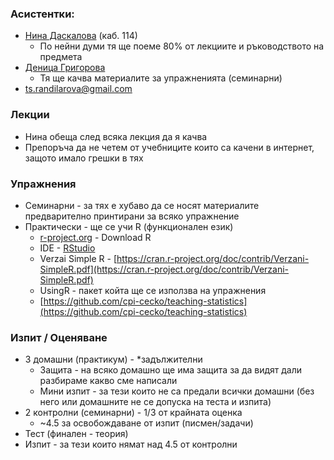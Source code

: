 ### Асистентки:
- [Нина Даскалова](https://www.fmi.uni-sofia.bg/bg/lecturers/vois/ninad) (каб. 114) 
    - По нейни думи тя ще поеме 80% от лекциите и ръководството на предмета
- [Деница Григорова](https://www.fmi.uni-sofia.bg/lecturers/vois/dgrigorova/)
    - Тя ще качва материалите за упражненията (семинарни)
- ts.randilarova@gmail.com

### Лекции
- Нина обеща след всяка лекция да я качва 
- Препоръча да не четем от учебниците които са качени в интернет, защото имало грешки в тях 

### Упражнения
- Семинарни - за тях е хубаво да се носят материалите предварително принтирани за всяко упражнение 
- Практически - ще се учи R (функционален език) 
    - [r-project.org](https://www.r-project.org) - Download R  
    - IDE - [RStudio](https://www.rstudio.com/products/RStudio/)
    - Verzai Simple R - [https://cran.r-project.org/doc/contrib/Verzani-SimpleR.pdf](https://cran.r-project.org/doc/contrib/Verzani-SimpleR.pdf) 
    - UsingR - пакет койта ще се използва на упражнения 
    - [https://github.com/cpi-cecko/teaching-statistics](https://github.com/cpi-cecko/teaching-statistics) 

### Изпит / Оценяване 
- 3 домашни (практикум) - *задължителни 
    - Защита - на всяко домашно ще има защита за да видят дали разбираме какво сме написали 
    - Мини изпит - за тези които не са предали всички домашни (без него или домашните не се допуска на теста и изпита) 
- 2 контролни (семинарни) - 1/3 от крайната оценка 
    - ~4.5 за освобождаване от изпит (писмен/задачи) 
- Тест (финален - теория) 
- Изпит - за тези които нямат над 4.5 от контролни 



